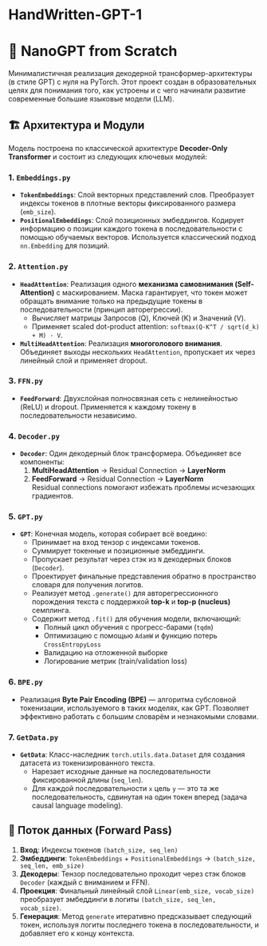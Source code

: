 # HandWritten-GPT-1

# 🧠 NanoGPT from Scratch

Минималистичная реализация декодерной трансформер-архитектуры (в стиле GPT) с нуля на PyTorch. Этот проект создан в образовательных целях для понимания того, как устроены и с чего начинали развитие современные большие языковые модели (LLM).

## 🏗️ Архитектура и Модули

Модель построена по классической архитектуре **Decoder-Only Transformer** и состоит из следующих ключевых модулей:

### 1. `Embeddings.py`
*   **`TokenEmbeddings`**: Слой векторных представлений слов. Преобразует индексы токенов в плотные векторы фиксированного размера (`emb_size`).
*   **`PositionalEmbeddings`**: Слой позиционных эмбеддингов. Кодирует информацию о позиции каждого токена в последовательности с помощью обучаемых векторов. Используется классический подход `nn.Embedding` для позиций.

### 2. `Attention.py`
*   **`HeadAttention`**: Реализация одного **механизма самовнимания (Self-Attention)** с маскированием. Маска гарантирует, что токен может обращать внимание только на предыдущие токены в последовательности (принцип авторегрессии).
    *   Вычисляет матрицы Запросов (Q), Ключей (K) и Значений (V).
    *   Применяет scaled dot-product attention: `softmax(Q·K^T / sqrt(d_k) + M) · V`.
*   **`MultiHeadAttention`**: Реализация **многоголового внимания**. Объединяет выходы нескольких `HeadAttention`, пропускает их через линейный слой и применяет dropout.

### 3. `FFN.py`
*   **`FeedForward`**: Двухслойная полносвязная сеть с нелинейностью (ReLU) и dropout. Применяется к каждому токену в последовательности независимо.

### 4. `Decoder.py`
*   **`Decoder`**: Один декодерный блок трансформера. Объединяет все компоненты:
    1.  **MultiHeadAttention** → Residual Connection → **LayerNorm**
    2.  **FeedForward** → Residual Connection → **LayerNorm**    
    Residual connections помогают избежать проблемы исчезающих градиентов.

### 5. `GPT.py`
*   **`GPT`**: Конечная модель, которая собирает всё воедино:
    *   Принимает на вход тензор с индексами токенов.
    *   Суммирует токенные и позиционные эмбеддинги.
    *   Пропускает результат через стэк из `N` декодерных блоков (`Decoder`).
    *   Проектирует финальные представления обратно в пространство словаря для получения логитов.
    *   Реализует метод `.generate()` для авторегрессионного порождения текста с поддержкой **top-k** и **top-p (nucleus)** семплинга.
    *   Содержит метод `.fit()` для обучения модели, включающий:
        *   Полный цикл обучения с прогресс-барами (`tqdm`)
        *   Оптимизацию с помощью `AdamW` и функцию потерь `CrossEntropyLoss`
        *   Валидацию на отложенной выборке
        *   Логирование метрик (train/validation loss)

### 6. `BPE.py`
*   Реализация **Byte Pair Encoding (BPE)** — алгоритма субсловной токенизации, используемого в таких моделях, как GPT. Позволяет эффективно работать с большим словарём и незнакомыми словами.

### 7. `GetData.py`
*   **`GetData`**: Класс-наследник `torch.utils.data.Dataset` для создания датасета из токенизированного текста.
    *   Нарезает исходные данные на последовательности фиксированной длины (`seq_len`).
    *   Для каждой последовательности `x` цель `y` — это та же последовательность, сдвинутая на один токен вперед (задача causal language modeling).

## 🔗 Поток данных (Forward Pass)

1.  **Вход**: Индексы токенов `(batch_size, seq_len)`
2.  **Эмбеддинги**: `TokenEmbeddings` + `PositionalEmbeddings` → `(batch_size, seq_len, emb_size)`
3.  **Декодеры**: Тензор последовательно проходит через стэк блоков `Decoder` (каждый с вниманием и FFN).
4.  **Проекция**: Финальный линейный слой `Linear(emb_size, vocab_size)` преобразует эмбеддинги в логиты `(batch_size, seq_len, vocab_size)`.
5.  **Генерация**: Метод `generate` итеративно предсказывает следующий токен, используя логиты последнего токена в последовательности, и добавляет его к концу контекста.